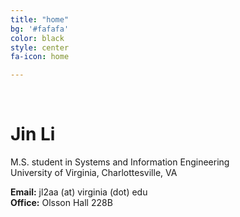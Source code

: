 ```yaml
---
title: "home"
bg: '#fafafa'
color: black
style: center
fa-icon: home

---
```


<br>

# **Jin Li**

M.S. student in Systems and Information Engineering<br>
University of Virginia, Charlottesville, VA

**Email:** jl2aa (at) virginia (dot) edu<br>
**Office:** Olsson Hall 228B
